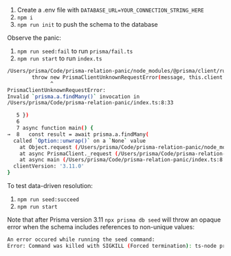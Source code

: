 1. Create a .env file with `DATABASE_URL=YOUR_CONNECTION_STRING_HERE`
2. `npm i`
3. `npm run init` to push the schema to the database

Observe the panic:

1. `npm run seed:fail` to run `prisma/fail.ts`
2. `npm run start` to run `index.ts`

```bash
/Users/prisma/Code/prisma-relation-panic/node_modules/@prisma/client/runtime/index.js:39822
        throw new PrismaClientUnknownRequestError(message, this.client._clientVersion);
              ^
PrismaClientUnknownRequestError: 
Invalid `prisma.a.findMany()` invocation in
/Users/prisma/Code/prisma-relation-panic/index.ts:8:33

   5 })
   6 
   7 async function main() {
→  8   const result = await prisma.a.findMany(
  called `Option::unwrap()` on a `None` value
    at Object.request (/Users/prisma/Code/prisma-relation-panic/node_modules/@prisma/client/runtime/index.js:39822:15)
    at async PrismaClient._request (/Users/prisma/Code/prisma-relation-panic/node_modules/@prisma/client/runtime/index.js:40646:18)
    at async main (/Users/prisma/Code/prisma-relation-panic/index.ts:8:18) {
  clientVersion: '3.11.0'
}
```

To test data-driven resolution:

1. `npm run seed:succeed`
2. `npm run start`

Note that after Prisma version 3.11 `npx prisma db seed` will throw an opaque error when the schema includes references to non-unique values:

```bash
An error occured while running the seed command:
Error: Command was killed with SIGKILL (Forced termination): ts-node prisma/seed.ts
```
